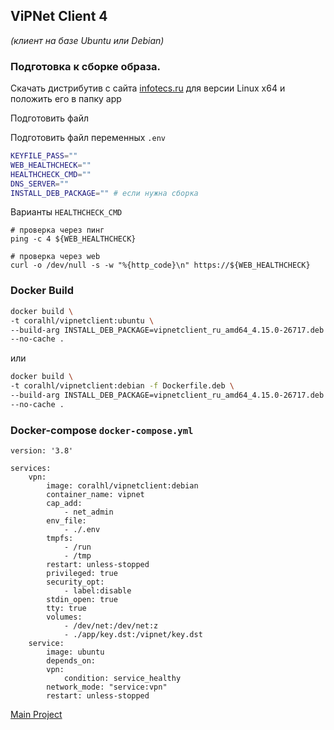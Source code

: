 ## ViPNet Client 4 
_(клиент на базе Ubuntu или Debian)_

### Подготовка к сборке образа.

Скачать дистрибутив с сайта [infotecs.ru](https://infotecs.ru/downloads/all/vipnet-client-4u.html) для версии Linux x64 и положить его в папку app

Подготовить файл 

Подготовить файл переменных ```.env```

```sh
KEYFILE_PASS=""
WEB_HEALTHCHECK=""
HEALTHCHECK_CMD=""
DNS_SERVER=""
INSTALL_DEB_PACKAGE="" # если нужна сборка
```
Варианты ```HEALTHCHECK_CMD```
```
# проверка через пинг
ping -c 4 ${WEB_HEALTHCHECK}
```

```
# проверка через web
curl -o /dev/null -s -w "%{http_code}\n" https://${WEB_HEALTHCHECK}
```
### Docker Build

```sh
docker build \
-t coralhl/vipnetclient:ubuntu \
--build-arg INSTALL_DEB_PACKAGE=vipnetclient_ru_amd64_4.15.0-26717.deb \
--no-cache .
```
или
```sh
docker build \
-t coralhl/vipnetclient:debian -f Dockerfile.deb \
--build-arg INSTALL_DEB_PACKAGE=vipnetclient_ru_amd64_4.15.0-26717.deb \
--no-cache .
```

### Docker-compose ```docker-compose.yml```

```docker
version: '3.8'

services:
    vpn:
        image: coralhl/vipnetclient:debian
        container_name: vipnet
        cap_add:
            - net_admin
        env_file:
            - ./.env
        tmpfs:
            - /run
            - /tmp
        restart: unless-stopped
        privileged: true
        security_opt:
            - label:disable
        stdin_open: true
        tty: true
        volumes:
            - /dev/net:/dev/net:z
            - ./app/key.dst:/vipnet/key.dst
    service:
        image: ubuntu
        depends_on: 
        vpn:
            condition: service_healthy
        network_mode: "service:vpn"
        restart: unless-stopped
```


[Main Project](https://github.com/gseldon/vipnet-client)
